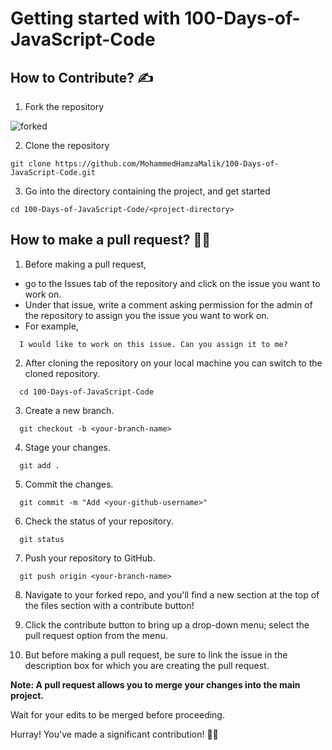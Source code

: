 # Getting started with 100-Days-of-JavaScript-Code

## How to Contribute? ✍

1. Fork the repository

![forked](https://user-images.githubusercontent.com/63325246/138092106-83ca7ed0-1ec3-4d01-a90c-ae3362bef4f5.jpg)


2. Clone the repository  
```
git clone https://github.com/MohammedHamzaMalik/100-Days-of-JavaScript-Code.git
```

3. Go into the directory containing the project, and get started
```
cd 100-Days-of-JavaScript-Code/<project-directory>
```

## How to make a pull request? 	:man_technologist:

1. Before making a pull request, 
- go to the Issues tab of the repository and click on the issue you want to work on. 
- Under that issue, write a comment asking permission for the admin of the repository to assign you the issue you want to work on.
- For example, 
```
  I would like to work on this issue. Can you assign it to me?
```

2. After cloning the repository on your local machine you can switch to the cloned repository.
```
  cd 100-Days-of-JavaScript-Code
```
3. Create a new branch.
```
  git checkout -b <your-branch-name>
```
4. Stage your changes.
```
  git add .
```
5. Commit the changes.
```
  git commit -m "Add <your-github-username>"
```
6. Check the status of your repository.
```
  git status
```
7. Push your repository to GitHub.
```
  git push origin <your-branch-name>
```
8. Navigate to your forked repo, and you'll find a new section at the top of the files section with a contribute button!

9. Click the contribute button to bring up a drop-down menu; select the pull request option from the menu.

10. But before making a pull request, be sure to link the issue in the description box for which you are creating the pull request.

**Note: A pull request allows you to merge your changes into the main project.**

Wait for your edits to be merged before proceeding.

Hurray! You've made a significant contribution! :partying_face:🎉
